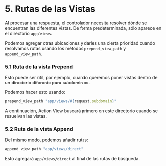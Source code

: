 # 5. Rutas de las Vistas

Al procesar una respuesta, el controlador necesita resolver dónde se encuentran las diferentes vistas. De forma predeterminada, sólo aparece en el directorio `app/views`.

Podemos agregar otras ubicaciones y darles una cierta prioridad cuando resolvamos rutas usando los métodos `prepend_view_path` y `append_view_path`.



### 5.1 Ruta de la vista Prepend

Esto puede ser útil, por ejemplo, cuando queremos poner vistas dentro de un directorio diferente para subdominios.

Podemos hacer esto usando:

```ruby
prepend_view_path "app/views/#{request.subdomain}"
```

A continuación, Action View buscará primero en este directorio cuando se resuelvan las vistas.



### 5.2 Ruta de la vista Append

Del mismo modo, podemos añadir rutas:

```ruby
append_view_path "app/views/direct"
```

Esto agregará `app/views/direct` al final de las rutas de búsqueda.

